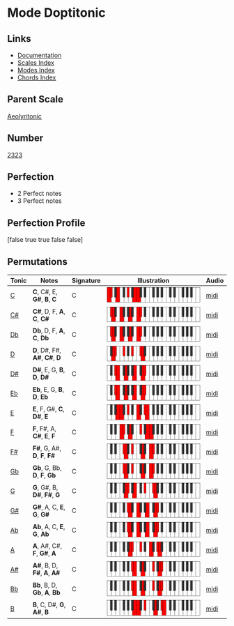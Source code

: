 # Mode Doptitonic

## Links

- [Documentation](index.md)
- [Scales Index](Scales.md)
- [Modes Index](Modes.md)
- [Chords Index](Chords.md)

## Parent Scale

[Aeolyritonic](ScaleAeolyritonic.md)

## Number

[2323](https://ianring.com/musictheory/scales/2323)

## Perfection

- 2 Perfect notes
- 3 Perfect notes

## Perfection Profile

[false true true false false]

## Permutations

| Tonic | Notes | Signature | Illustration | Audio |
|-------|-------|-----------|--------------|-------|
| [C](ModeCNaturalDoptitonic.md) | **C**, C#, E, **G#**, **B**, **C** | C | ![CNaturalDoptitonic](ModeCNaturalDoptitonic.png) | [midi](https://github.com/edipermadi/music/blob/main/docs/ModeCNaturalDoptitonic.mid?raw=true) |
| [C#](ModeCSharpDoptitonic.md) | **C#**, D, F, **A**, **C**, **C#** | C | ![CSharpDoptitonic](ModeCSharpDoptitonic.png) | [midi](https://github.com/edipermadi/music/blob/main/docs/ModeCSharpDoptitonic.mid?raw=true) |
| [Db](ModeDFlatDoptitonic.md) | **Db**, D, F, **A**, **C**, **Db** | C | ![DFlatDoptitonic](ModeDFlatDoptitonic.png) | [midi](https://github.com/edipermadi/music/blob/main/docs/ModeDFlatDoptitonic.mid?raw=true) |
| [D](ModeDNaturalDoptitonic.md) | **D**, D#, F#, **A#**, **C#**, **D** | C | ![DNaturalDoptitonic](ModeDNaturalDoptitonic.png) | [midi](https://github.com/edipermadi/music/blob/main/docs/ModeDNaturalDoptitonic.mid?raw=true) |
| [D#](ModeDSharpDoptitonic.md) | **D#**, E, G, **B**, **D**, **D#** | C | ![DSharpDoptitonic](ModeDSharpDoptitonic.png) | [midi](https://github.com/edipermadi/music/blob/main/docs/ModeDSharpDoptitonic.mid?raw=true) |
| [Eb](ModeEFlatDoptitonic.md) | **Eb**, E, G, **B**, **D**, **Eb** | C | ![EFlatDoptitonic](ModeEFlatDoptitonic.png) | [midi](https://github.com/edipermadi/music/blob/main/docs/ModeEFlatDoptitonic.mid?raw=true) |
| [E](ModeENaturalDoptitonic.md) | **E**, F, G#, **C**, **D#**, **E** | C | ![ENaturalDoptitonic](ModeENaturalDoptitonic.png) | [midi](https://github.com/edipermadi/music/blob/main/docs/ModeENaturalDoptitonic.mid?raw=true) |
| [F](ModeFNaturalDoptitonic.md) | **F**, F#, A, **C#**, **E**, **F** | C | ![FNaturalDoptitonic](ModeFNaturalDoptitonic.png) | [midi](https://github.com/edipermadi/music/blob/main/docs/ModeFNaturalDoptitonic.mid?raw=true) |
| [F#](ModeFSharpDoptitonic.md) | **F#**, G, A#, **D**, **F**, **F#** | C | ![FSharpDoptitonic](ModeFSharpDoptitonic.png) | [midi](https://github.com/edipermadi/music/blob/main/docs/ModeFSharpDoptitonic.mid?raw=true) |
| [Gb](ModeGFlatDoptitonic.md) | **Gb**, G, Bb, **D**, **F**, **Gb** | C | ![GFlatDoptitonic](ModeGFlatDoptitonic.png) | [midi](https://github.com/edipermadi/music/blob/main/docs/ModeGFlatDoptitonic.mid?raw=true) |
| [G](ModeGNaturalDoptitonic.md) | **G**, G#, B, **D#**, **F#**, **G** | C | ![GNaturalDoptitonic](ModeGNaturalDoptitonic.png) | [midi](https://github.com/edipermadi/music/blob/main/docs/ModeGNaturalDoptitonic.mid?raw=true) |
| [G#](ModeGSharpDoptitonic.md) | **G#**, A, C, **E**, **G**, **G#** | C | ![GSharpDoptitonic](ModeGSharpDoptitonic.png) | [midi](https://github.com/edipermadi/music/blob/main/docs/ModeGSharpDoptitonic.mid?raw=true) |
| [Ab](ModeAFlatDoptitonic.md) | **Ab**, A, C, **E**, **G**, **Ab** | C | ![AFlatDoptitonic](ModeAFlatDoptitonic.png) | [midi](https://github.com/edipermadi/music/blob/main/docs/ModeAFlatDoptitonic.mid?raw=true) |
| [A](ModeANaturalDoptitonic.md) | **A**, A#, C#, **F**, **G#**, **A** | C | ![ANaturalDoptitonic](ModeANaturalDoptitonic.png) | [midi](https://github.com/edipermadi/music/blob/main/docs/ModeANaturalDoptitonic.mid?raw=true) |
| [A#](ModeASharpDoptitonic.md) | **A#**, B, D, **F#**, **A**, **A#** | C | ![ASharpDoptitonic](ModeASharpDoptitonic.png) | [midi](https://github.com/edipermadi/music/blob/main/docs/ModeASharpDoptitonic.mid?raw=true) |
| [Bb](ModeBFlatDoptitonic.md) | **Bb**, B, D, **Gb**, **A**, **Bb** | C | ![BFlatDoptitonic](ModeBFlatDoptitonic.png) | [midi](https://github.com/edipermadi/music/blob/main/docs/ModeBFlatDoptitonic.mid?raw=true) |
| [B](ModeBNaturalDoptitonic.md) | **B**, C, D#, **G**, **A#**, **B** | C | ![BNaturalDoptitonic](ModeBNaturalDoptitonic.png) | [midi](https://github.com/edipermadi/music/blob/main/docs/ModeBNaturalDoptitonic.mid?raw=true) |
